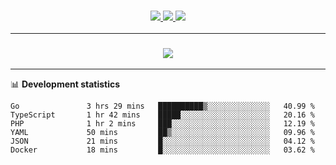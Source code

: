 <h3 align="center">
  <a href="https://github.com/hwalker928">
      <img src="https://img.shields.io/github/followers/hwalker928?label=Followers&style=for-the-badge&color=lightblue">
  </a>
  <a href="https://harryw.link/discord" alt="Discord">
      <img src="https://img.shields.io/discord/738451951758606336?label=discord&style=for-the-badge&color=lightblue"/>
  </a>
  <a href="https://harryw.link/sparked" alt="Sparked Host">
      <img src="https://img.shields.io/static/v1?label=Sponsor&message=Sparked%20Host&color=yellow&style=for-the-badge"/>
  </a>
</h3>

<hr>


<h3 align="center">
  <a href="https://github.com/hwalker928">
      <img src="https://github-profile-trophy.vercel.app/?username=hwalker928&no-bg=true&no-frame=true">
  </a>
</h3>


<hr>

📊 **Development statistics**

<!--START_SECTION:waka-->

```text
Go               3 hrs 29 mins   ██████████▒░░░░░░░░░░░░░░   40.99 %
TypeScript       1 hr 42 mins    █████░░░░░░░░░░░░░░░░░░░░   20.16 %
PHP              1 hr 2 mins     ███░░░░░░░░░░░░░░░░░░░░░░   12.19 %
YAML             50 mins         ██▒░░░░░░░░░░░░░░░░░░░░░░   09.96 %
JSON             21 mins         █░░░░░░░░░░░░░░░░░░░░░░░░   04.12 %
Docker           18 mins         █░░░░░░░░░░░░░░░░░░░░░░░░   03.62 %
```

<!--END_SECTION:waka-->
